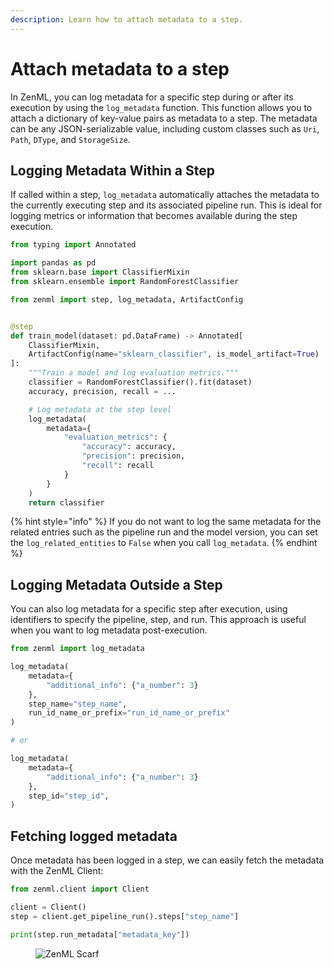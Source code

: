 ```yaml
---
description: Learn how to attach metadata to a step.
---
```


# Attach metadata to a step

In ZenML, you can log metadata for a specific step during or after its 
execution by using the `log_metadata` function. This function allows you to 
attach a dictionary of key-value pairs as metadata to a step. The metadata 
can be any JSON-serializable value, including custom classes such as 
`Uri`, `Path`, `DType`, and `StorageSize`.

## Logging Metadata Within a Step

If called within a step, `log_metadata` automatically attaches the metadata to 
the currently executing step and its associated pipeline run. This is 
ideal for logging metrics or information that becomes available during the 
step execution.

```python
from typing import Annotated

import pandas as pd
from sklearn.base import ClassifierMixin
from sklearn.ensemble import RandomForestClassifier

from zenml import step, log_metadata, ArtifactConfig


@step
def train_model(dataset: pd.DataFrame) -> Annotated[
    ClassifierMixin,
    ArtifactConfig(name="sklearn_classifier", is_model_artifact=True)
]:
    """Train a model and log evaluation metrics."""
    classifier = RandomForestClassifier().fit(dataset)
    accuracy, precision, recall = ...

    # Log metadata at the step level
    log_metadata(
        metadata={
            "evaluation_metrics": {
                "accuracy": accuracy,
                "precision": precision,
                "recall": recall
            }
        }
    )
    return classifier
```

{% hint style="info" %}
If you do not want to log the same metadata for the related entries such as 
the pipeline run and the model version, you can set the `log_related_entities`
to `False` when you call `log_metadata`.
{% endhint %}


## Logging Metadata Outside a Step

You can also log metadata for a specific step after execution, using 
identifiers to specify the pipeline, step, and run. This approach is 
useful when you want to log metadata post-execution.

```python
from zenml import log_metadata

log_metadata(
    metadata={
        "additional_info": {"a_number": 3}
    },
    step_name="step_name",
    run_id_name_or_prefix="run_id_name_or_prefix"
)

# or 

log_metadata(
    metadata={
        "additional_info": {"a_number": 3}
    },
    step_id="step_id",
)
```

## Fetching logged metadata

Once metadata has been logged in a step, we can easily fetch the metadata with 
the ZenML Client:

```python
from zenml.client import Client

client = Client()
step = client.get_pipeline_run().steps["step_name"]

print(step.run_metadata["metadata_key"])
```

<figure><img src="https://static.scarf.sh/a.png?x-pxid=f0b4f458-0a54-4fcd-aa95-d5ee424815bc" alt="ZenML Scarf"><figcaption></figcaption></figure>
